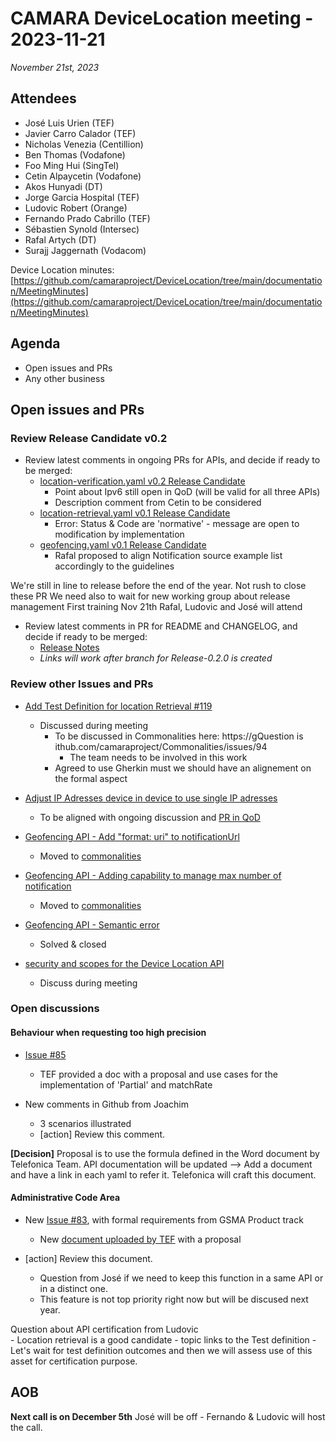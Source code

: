 # CAMARA DeviceLocation meeting - 2023-11-21

*November 21st, 2023*

## Attendees

- José Luis Urien (TEF)
- Javier Carro Calador (TEF)
- Nicholas Venezia (Centillion)
- Ben Thomas (Vodafone)
- Foo Ming Hui (SingTel)
- Cetin Alpaycetin (Vodafone)
- Akos Hunyadi (DT)
- Jorge Garcia Hospital (TEF)
- Ludovic Robert (Orange)
- Fernando Prado Cabrillo (TEF)
- Sébastien Synold (Intersec)
- Rafal Artych (DT)
- Surajj Jaggernath (Vodacom)


Device Location minutes: [https://github.com/camaraproject/DeviceLocation/tree/main/documentation/MeetingMinutes](https://github.com/camaraproject/DeviceLocation/tree/main/documentation/MeetingMinutes)

## Agenda

* Open issues and PRs
* Any other business
  
## Open issues and PRs

### Review Release Candidate v0.2

* Review latest comments in ongoing PRs for APIs, and decide if ready to be merged:
  - [location-verification.yaml v0.2 Release Candidate](https://github.com/camaraproject/DeviceLocation/pull/104)
       - Point about Ipv6 still open in QoD (will be valid for all three APIs)
       - Description comment from Cetin to be considered
  - [location-retrieval.yaml v0.1 Release Candidate](https://github.com/camaraproject/DeviceLocation/pull/114)
      - Error: Status & Code are 'normative' - message are open to modification by implementation
  - [geofencing.yaml v0.1 Release Candidate](https://github.com/camaraproject/DeviceLocation/pull/116)
      - Rafal proposed to align Notification source example list accordingly to the guidelines

We're still in line to release before the end of the year.
    Not rush to close these PR
    We need also to wait for new working group about release management
        First training Nov 21th
        Rafal, Ludovic and José will attend


* Review latest comments in PR for README and CHANGELOG, and decide if ready to be merged:
  - [Release Notes](https://github.com/camaraproject/DeviceLocation/pull/106)
  - *Links will work after branch for Release-0.2.0 is created* 

### Review other Issues and PRs

* [Add Test Definition for location Retrieval #119](https://github.com/camaraproject/DeviceLocation/pull/119/files)
  - Discussed during meeting 
    - To be discussed in Commonalities here: https://gQuestion is ithub.com/camaraproject/Commonalities/issues/94
      - The team needs to be involved in this work
    - Agreed to use Gherkin must we should have an alignement on the formal aspect

* [Adjust IP Adresses device in device to use single IP adresses](https://github.com/camaraproject/DeviceLocation/issues/117)
  - To be aligned with ongoing discussion and [PR in QoD](https://github.com/camaraproject/QualityOnDemand/pull/237)

* [Geofencing API - Add "format: uri" to notificationUrl](https://github.com/camaraproject/DeviceLocation/issues/118)
  - Moved to [commonalities](https://github.com/camaraproject/Commonalities/issues/93)

* [Geofencing API - Adding capability to manage max number of notification](https://github.com/camaraproject/DeviceLocation/issues/111)
  - Moved to [commonalities](https://github.com/camaraproject/Commonalities/issues/90)

* [Geofencing API - Semantic error](https://github.com/camaraproject/DeviceLocation/issues/109)
  - Solved & closed

* [security and scopes for the Device Location API](https://github.com/camaraproject/DeviceLocation/issues/105)
  - Discuss during meeting

### Open discussions

#### Behaviour when requesting too high precision

* [Issue #85](https://github.com/camaraproject/DeviceLocation/issues/85)
  - TEF provided a doc with a proposal and use cases for the implementation of 'Partial' and matchRate

* New comments in Github from Joachim
  * 3 scenarios illustrated
  * [action] Review this comment.

**[Decision]** Proposal is to use the formula defined in the Word document by Telefonica Team.
        API documentation will be updated --> Add a document and have a link in each yaml to refer it. Telefonica will craft this document.

#### Administrative Code Area

* New [Issue #83](https://github.com/camaraproject/DeviceLocation/issues/83), with formal requirements from GSMA Product track
  - New [document uploaded by TEF](https://github.com/camaraproject/DeviceLocation/files/12856149/AdminCode.Proposal.-.Draft_20230926.docx) with a proposal
* [action] Review this document.

    - Question from José if we need to keep this function in a same API or in a distinct one. 
    - This feature is not top priority right now but will be discused next year.

Question about API certification from Ludovic  
    - Location retrieval is a good candidate
    - topic links to the Test definition
      - Let's wait for test definition outcomes and then we will assess use of this asset for certification purpose.

## AOB


<p>

**Next call is on December 5th**
    José will be off - Fernando & Ludovic will host the call.
